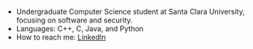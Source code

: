 - Undergraduate Computer Science student at Santa Clara University, focusing on software and security. 
- Languages: C++, C, Java, and Python
- How to reach me: [LinkedIn](https://www.linkedin.com/in/trishaganesh/)
